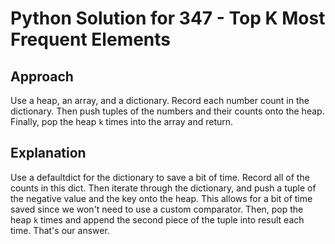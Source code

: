 # Python Solution for 347 - Top K Most Frequent Elements

## Approach

Use a heap, an array, and a dictionary. Record each number count in the
dictionary. Then push tuples of the numbers and their counts onto the heap.
Finally, pop the heap `k` times into the array and return.

## Explanation

Use a defaultdict for the dictionary to save a bit of time. Record all of the
counts in this dict. Then iterate through the dictionary, and push a tuple of the
negative value and the key onto the heap. This allows for a bit of time saved
since we won't need to use a custom comparator. Then, pop the heap `k` times and
append the second piece of the tuple into result each time. That's our answer.
